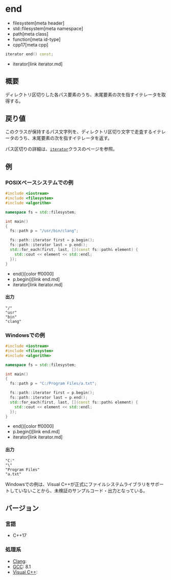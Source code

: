 # end
* filesystem[meta header]
* std::filesystem[meta namespace]
* path[meta class]
* function[meta id-type]
* cpp17[meta cpp]

```cpp
iterator end() const;
```
* iterator[link iterator.md]

## 概要
ディレクトリ区切りした各パス要素のうち、末尾要素の次を指すイテレータを取得する。


## 戻り値
このクラスが保持するパス文字列を、ディレクトリ区切り文字で走査するイテレータのうち、末尾要素の次を指すイテレータを返す。

パス区切りの詳細は、[`iterator`](iterator.md)クラスのページを参照。


## 例
### POSIXベースシステムでの例
```cpp example
#include <iostream>
#include <filesystem>
#include <algorithm>

namespace fs = std::filesystem;

int main()
{
  fs::path p = "/usr/bin/clang";

  fs::path::iterator first = p.begin();
  fs::path::iterator last = p.end();
  std::for_each(first, last, [](const fs::path& element) {
    std::cout << element << std::endl;
  });
}
```
* end()[color ff0000]
* p.begin()[link end.md]
* iterator[link iterator.md]

#### 出力
```
"/"
"usr"
"bin"
"clang"
```


### Windowsでの例
```cpp example
#include <iostream>
#include <filesystem>
#include <algorithm>

namespace fs = std::filesystem;

int main()
{
  fs::path p = "C:/Program Files/a.txt";

  fs::path::iterator first = p.begin();
  fs::path::iterator last = p.end();
  std::for_each(first, last, [](const fs::path& element) {
    std::cout << element << std::endl;
  });
}
```
* end()[color ff0000]
* p.begin()[link end.md]
* iterator[link iterator.md]

#### 出力
```
"C:"
"\"
"Program Files"
"a.txt"
```

Windowsでの例は、Visual C++が正式にファイルシステムライブラリをサポートしていないことから、未検証のサンプルコード・出力となっている。


## バージョン
### 言語
- C++17

### 処理系
- [Clang](/implementation.md#clang):
- [GCC](/implementation.md#gcc): 8.1
- [Visual C++](/implementation.md#visual_cpp):

